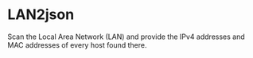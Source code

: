 # LAN2json
Scan the Local Area Network (LAN) and provide the IPv4 addresses and MAC addresses of every host found there.
